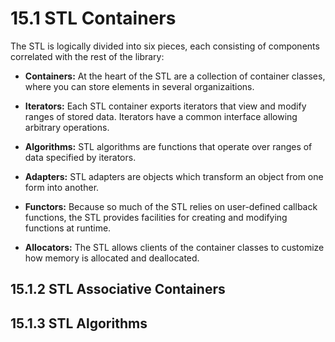 # 15.1 STL Containers

The STL is logically divided into six pieces, each consisting of components correlated with the rest of the library:

+ **Containers:** At the heart of the STL are a collection of container classes, where you can store elements in several organizaitions.

+ **Iterators:** Each STL container exports iterators that view and modify ranges of stored data. Iterators have a common interface allowing arbitrary operations.

+ **Algorithms:** STL algorithms are functions that operate over ranges of data specified by iterators.

+ **Adapters:** STL adapters are objects which transform an object from one form into another. 

+ **Functors:** Because so much of the STL relies on user-defined callback functions, the STL provides facilities for creating and modifying functions at runtime. 

+ **Allocators:** The STL allows clients of the container classes to customize how memory is allocated and deallocated.

## 15.1.2 STL Associative Containers

## 15.1.3 STL Algorithms

